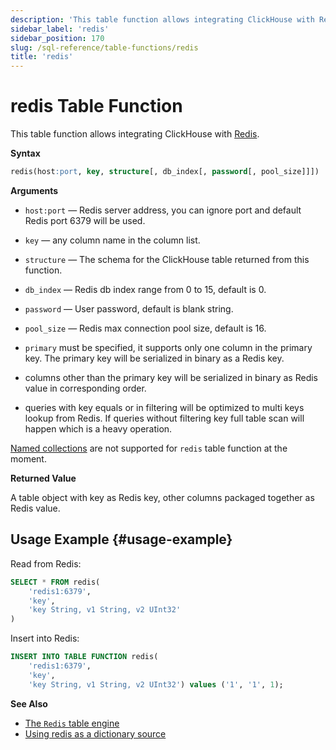 ```yaml
---
description: 'This table function allows integrating ClickHouse with Redis.'
sidebar_label: 'redis'
sidebar_position: 170
slug: /sql-reference/table-functions/redis
title: 'redis'
---
```


# redis Table Function

This table function allows integrating ClickHouse with [Redis](https://redis.io/).

**Syntax**

```sql
redis(host:port, key, structure[, db_index[, password[, pool_size]]])
```

**Arguments**

- `host:port` — Redis server address, you can ignore port and default Redis port 6379 will be used.

- `key` — any column name in the column list.

- `structure` — The schema for the ClickHouse table returned from this function.

- `db_index` — Redis db index range from 0 to 15, default is 0.

- `password` — User password, default is blank string.

- `pool_size` — Redis max connection pool size, default is 16.

- `primary` must be specified, it supports only one column in the primary key. The primary key will be serialized in binary as a Redis key.

- columns other than the primary key will be serialized in binary as Redis value in corresponding order.

- queries with key equals or in filtering will be optimized to multi keys lookup from Redis. If queries without filtering key full table scan will happen which is a heavy operation.

[Named collections](/operations/named-collections.md) are not supported for `redis` table function at the moment.

**Returned Value**

A table object with key as Redis key, other columns packaged together as Redis value.

## Usage Example {#usage-example}

Read from Redis:

```sql
SELECT * FROM redis(
    'redis1:6379',
    'key',
    'key String, v1 String, v2 UInt32'
)
```

Insert into Redis:

```sql
INSERT INTO TABLE FUNCTION redis(
    'redis1:6379',
    'key',
    'key String, v1 String, v2 UInt32') values ('1', '1', 1);
```

**See Also**

- [The `Redis` table engine](/engines/table-engines/integrations/redis.md)
- [Using redis as a dictionary source](/sql-reference/dictionaries/index.md#redis)
